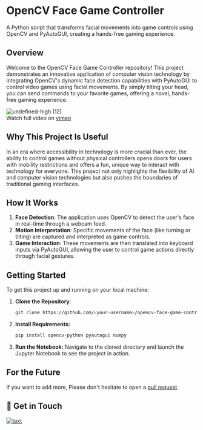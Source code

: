 # OpenCV Face Game Controller
A Python script that transforms facial movements into game controls using OpenCV and PyAutoGUI, creating a hands-free gaming experience.

## Overview
Welcome to the OpenCV Face Game Controller repository! This project demonstrates an innovative application of computer vision technology by integrating OpenCV's dynamic face detection capabilities with PyAutoGUI to control video games using facial movements. By simply tilting your head, you can send commands to your favorite games, offering a novel, hands-free gaming experience.

![undefined-high (12)](https://github.com/Brandi-Kinard/opencv-face-game-controller/assets/52756042/9571bfed-c2df-4322-a4e8-a2c9ffbbd0ce)
<br /> Watch full video on [vimeo](https://vimeo.com/946061259?share=copy)

## Why This Project Is Useful
In an era where accessibility in technology is more crucial than ever, the ability to control games without physical controllers opens doors for users with mobility restrictions and offers a fun, unique way to interact with technology for everyone. This project not only highlights the flexibility of AI and computer vision technologies but also pushes the boundaries of traditional gaming interfaces.

## How It Works
1. **Face Detection**: The application uses OpenCV to detect the user's face in real-time through a webcam feed.
2. **Motion Interpretation**: Specific movements of the face (like turning or tilting) are captured and interpreted as game controls.
3. **Game Interaction**: These movements are then translated into keyboard inputs via PyAutoGUI, allowing the user to control game actions directly through facial gestures.

## Getting Started
To get this project up and running on your local machine:

1. **Clone the Repository**:
   ```bash
   git clone https://github.com/<your-username>/opencv-face-game-control.git
   ```
2. **Install Requirements:**
   ```bash
   pip install opencv-python pyautogui numpy
   ```
3. **Run the Notebook:**
   Navigate to the cloned directory and launch the Jupyter Notebook to see the project in action.

## For the Future
If you want to add more, Please don't hesitate to open a [pull request](https://github.com/Brandi-Kinard/opencv-face-game-controller/pulls).

## 👋 Get in Touch
[![text](https://img.shields.io/badge/LinkedIn-0077B5?style=for-the-badge&logo=linkedin&logoColor=white)](https://www.linkedin.com/in/brandi-kinard)




